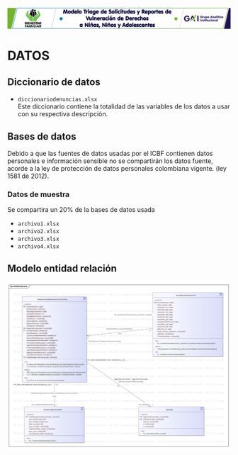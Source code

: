 ![Cabezote](Cabezote.png)

# DATOS

##  Diccionario de datos

* ``diccionariodenuncias.xlsx`` <br>
Este diccionario contiene  la totalidad de las variables de los datos a usar con su respectiva descripción. 



## Bases de datos

Debido a que las fuentes de datos usadas por el ICBF contienen datos personales e información sensible no se compartirán los datos fuente, acorde a la ley  de protección de datos personales colombiana vigente. (ley 1581 de 2012).



###  Datos de muestra
Se compartira un 20% de la bases de datos usada 

* ``archivo1.xlsx`` <br>
* ``archivo2.xlsx`` <br>
* ``archivo3.xlsx`` <br>
* ``archivo4.xlsx`` <br>

## Modelo entidad relación


![modelo_relacional](modelo_entidad_relacion.png)


